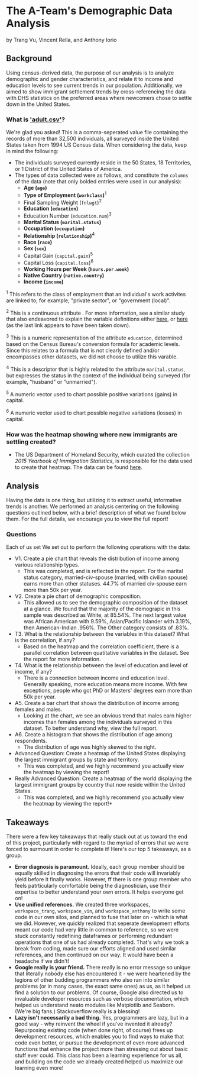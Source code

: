 # The A-Team's Demographic Data Analysis
by Trang Vu, Vincent Rella, and Anthony Iorio

## Background
Using census-derived data, the purpose of our analysis is to analyze demographic and gender characteristics, and relate it to income and education levels to see current trends in our population. Additionally, we aimed to show immigrant settlement trends by cross-referencing the data with DHS statistics on the preferred areas where newcomers chose to settle down in the United States.

### What is ['adult.csv'](https://www.kaggle.com/uciml/adult-census-income)?
We're glad you asked! This is a comma-seperated value file containing the records of more than 32,500 individuals, all surveyed inside the United States taken from 1994 US Census data. When considering the data, keep in mind the following:

* The individuals surveyed currently reside in the 50 States, 18 Territories, or 1 District of the United States of America.
* The types of data collected were as follows, and constitute the `columns` of the data (note that only bolded entries were used in our analysis):
  * **Age (`age`)**
  * **Type of Employment (`workclass`)**<sup>1</sup>
  * Final Sampling Weight (`fnlwgt`)<sup>2</sup>
  * **Education (`education`)**
  * Education Number (`education.num`)<sup>3</sup>
  * **Marital Status (`marital.status`)**
  * **Occupation (`occupation`)**
  * **Relationship (`relationship`)**<sup>4</sup>
  * **Race (`race`)**
  * **Sex (`sex`)**
  * Capital Gain (`capital.gain`)<sup>5</sup>
  * Capital Loss (`capital.loss`)<sup>6</sup>
  * **Working Hours per Week (`hours.per.week`)**
  * **Native Country (`native.country`)**
  * **Income (`income`)**
  

<sup>1</sup> This refers to the class of employment that an individual's work activites are linked to; for example, "private sector", or "government (local)".

<sup>2</sup> This is a continuous attribute . For more information, see a similar study that also endeavored to explain the variable definitions either [here](http://mhahsler.github.io/arules/reference/Adult.html), or [here](http://webcache.googleusercontent.com/search?q=cache:XDAnLT7ItZIJ:mhahsler.github.io/arules/reference/Adult.html+&cd=1&hl=en&ct=clnk&gl=us) (as the last link appears to have been taken down).

<sup>3</sup> This is a numeric representation of the attribute `education`, determined based on the Census Bureau's conversion formula for academic levels. Since this relates to a formula that is not clearly defined and/or encompasses other datasets, we did not choose to utilize this varable.

<sup>4</sup> This is a descriptor that is highly related to the attribute `marital.status`, but expresses the status in the context of the individual being surveyed (for example, "husband" or "unmarried").

<sup>5</sup> A numeric vector used to chart possible positive variations (gains) in capital.

<sup>6</sup> A numeric vector used to chart possible negative variations (losses) in capital.

### How was the heatmap showing where new immigrants are settling created?
* The US Department of Homeland Security, which curated the collection *2015 Yearbook of Immigration Statistics*, is responsible for the data used to create that heatmap. The data can be found [here](https://www.dhs.gov/immigration-statistics/yearbook/2015/table4).

## Analysis
Having the data is one thing, but utilizing it to extract useful, informative trends is another. We performed an analysis centering on the following questions outlined below, with a brief description of what we found below them. For the full details, we encourage you to view the full report!

### Questions
Each of us set We set out to perform the following operations with the data:
* V1. Create a pie chart that reveals the distribution of income among various relationship types.
  * This was completed, and is reflected in the report. For the marital status category, married-civ-spouse (married, with civilian spouse) earns more than other statuses. 44.7% of married civ-spouse earn more than 50k per year.
* V2. Create a pie chart of demographic composition.
  * This allowed us to see the demographic composition of the dataset at a glance. We found that the majority of the demograpic in this sample was described as White, at 85.54%. The next largest value was African American with 9.59%, Asian/Pacific Islander with 3.19%, then American-Indian .956%. The Other category consists of .83%.
* T3. What is the relationship between the variables in this dataset? What is the correlation, if any?
  * Based on the heatmap and the correlation coefficient, there is a parallel correlation between quatitative variables in the dataset. See the report for more information.
* T4. What is the relationship between the level of education and level of income, if any?
  * There is a connection between income and education level. Generally speaking, more education means more income. With few exceptions, people who got PhD or Masters' degrees earn more than 50k per year. 
* A5. Create a bar chart that shows the distribution of income among females and males.
  * Looking at the chart, we see an obvious trend that males earn higher incomes than females among the individuals surveyed in this dataset. To better understand why, view the full report.
* A6. Create a histogram that shows the distribution of age among respondents.
  * The distribution of age was highly skewed to the right.
* Advanced Question: Create a heatmap of the United States displaying the largest immigrant groups by state and territory.
  * This was completed, and we highly recommend you actually view the heatmap by viewing the report!
* Really Advanced Question: Create a heatmap of the world displaying the largest immigrant groups by country that now reside within the United States.
  * This was completed, and we highly recommend you actually view the heatmap by viewing the report!* 

## Takeaways
There were a few key takeaways that really stuck out at us toward the end of this project, particularly with regard to the myriad of errors that we were forced to surmount in order to complete it! Here's our top 5 takeaways, as a group.
* **Error diagnosis is paramount.** Ideally, each group member should be equally skilled in diagnosing the errors that their code will invariably yield before it finally works. However, ff there is one group member who feels patrticularly comfortable being the diagnostician, use their expertise to better understand your own errors. It helps everyone get on!
* **Use unified references.** We created three workspaces, `workspace_trang`, `workspace_vin`, and `workspace_anthony` to write some code in our own silos, and planned to fuse that later on - which is what we did. However, we quickly realized that seperate development efforts meant our code had very little in common to reference, so we were stuck constantly redefining dataframes or performing redundant operations that one of us had already completed. That's why we took a break from coding, made sure our efforts aligned and used similar references, and then continued on our way. It would have been a headache if we didn't!
* **Google really is your friend.** There really is no error message so unique that literally nobody else has encountered it - we were heartened by the legions of other budding programmers who also ran into similar problems (or in many cases, the exact same ones) as us, as it helped us find a solution to our problems. Of course, Google also directed us to invaluable developer resources such as verbose documentation, which helped us understand neato modules like Matplotlib and Seaborn. (We're big fans.) Stackoverflow really is a blessing!
* **Lazy isn't necessarily a bad thing.** Yes, programmers are lazy, but in a good way - why reinvent the wheel if you've invented it already? Repurposing existing code (when done right, of course) frees up development resources, which enables you to find ways to make that code even better, or pursue the development of even more advanced functions that enhance the project more than stressing out about basic stuff ever could. This class has been a learning experience for us all, and building on the code we already created helped us maximize our learning even more!
